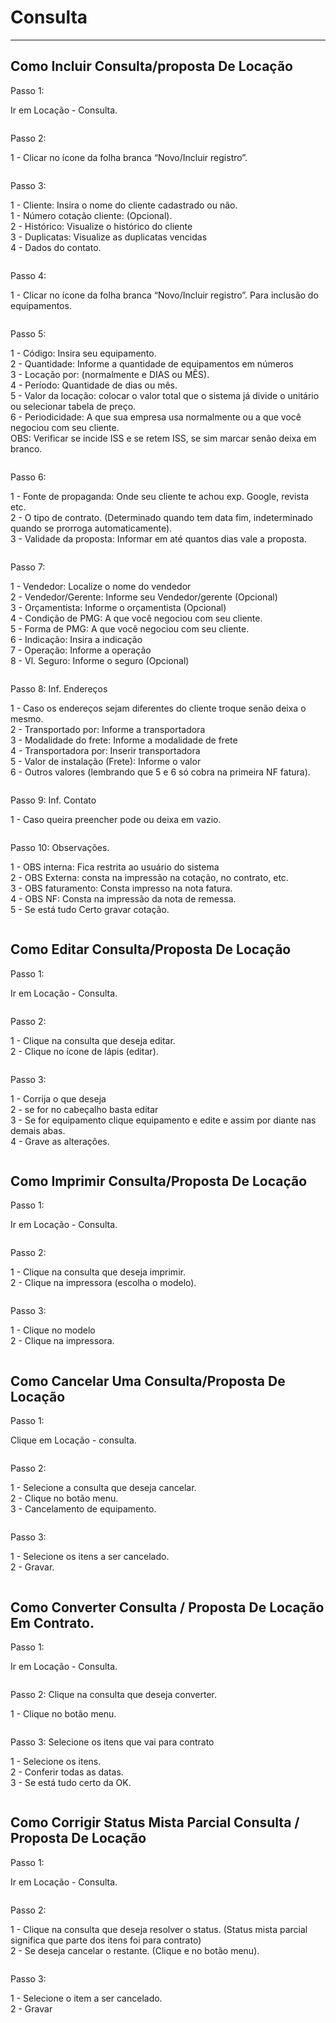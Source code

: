 # Consulta

***

## Como Incluir Consulta/proposta De Locação

Passo 1:

Ir em Locação - Consulta.

<figure><img src="../../.gitbook/assets/image (41) (1).png" alt=""><figcaption></figcaption></figure>

Passo 2:

1 - Clicar no ícone da folha branca “Novo/Incluir registro”.

<figure><img src="../../.gitbook/assets/image (1) (1) (1) (1) (1) (1) (1) (1) (1) (1) (1) (1) (1) (1) (1).png" alt=""><figcaption></figcaption></figure>

Passo 3:

1 - Cliente: Insira o nome do cliente cadastrado ou não.\
1 - Número cotação cliente: (Opcional).\
2 - Histórico: Visualize o histórico do cliente\
3 - Duplicatas: Visualize as duplicatas vencidas\
4 - Dados do contato.

<figure><img src="../../.gitbook/assets/image (2) (1) (1) (1) (1) (1) (1) (1) (1) (1) (1) (1) (1) (1) (1).png" alt=""><figcaption></figcaption></figure>

Passo 4:

1 - Clicar no ícone da folha branca “Novo/Incluir registro”. Para inclusão do equipamentos.

<figure><img src="../../.gitbook/assets/image (373).png" alt=""><figcaption></figcaption></figure>

Passo 5:

1 - Código: Insira seu equipamento.\
2 - Quantidade: Informe a quantidade de equipamentos em números\
3 - Locação por: (normalmente e DIAS ou MÊS).\
4 - Período: Quantidade de dias ou mês.\
5 - Valor da locação: colocar o valor total que o sistema já divide o unitário ou selecionar tabela de preço.\
6 - Periodicidade: A que sua empresa usa normalmente ou a que você negociou com seu cliente.\
OBS: Verificar se incide ISS e se retem ISS, se sim marcar senão deixa em branco.

<figure><img src="../../.gitbook/assets/image (374).png" alt=""><figcaption></figcaption></figure>

Passo 6:

1 - Fonte de propaganda: Onde seu cliente te achou exp. Google, revista etc.\
2 - O tipo de contrato. (Determinado quando tem data fim, indeterminado quando se prorroga automaticamente).\
3 - Validade da proposta: Informar em até quantos dias vale a proposta.

<figure><img src="../../.gitbook/assets/image (375).png" alt=""><figcaption></figcaption></figure>

Passo 7:

1 - Vendedor: Localize o nome do vendedor\
2 - Vendedor/Gerente: Informe seu Vendedor/gerente (Opcional)\
3 - Orçamentista: Informe o orçamentista (Opcional)\
4 - Condição de PMG: A que você negociou com seu cliente.\
5 - Forma de PMG: A que você negociou com seu cliente.\
6 - Indicação: Insira a indicação\
7 - Operação: Informe a operação\
8 - Vl. Seguro: Informe o seguro (Opcional)

<figure><img src="../../.gitbook/assets/image (376).png" alt=""><figcaption></figcaption></figure>

Passo 8: Inf. Endereços

1 - Caso os endereços sejam diferentes do cliente troque senão deixa o mesmo.\
2 - Transportado por: Informe a transportadora\
3 - Modalidade do frete: Informe a modalidade de frete\
4 - Transportadora por: Inserir transportadora\
5 - Valor de instalação (Frete): Informe o valor\
6 - Outros valores (lembrando que 5 e 6 só cobra na primeira NF fatura).

<figure><img src="../../.gitbook/assets/image (377).png" alt=""><figcaption></figcaption></figure>

Passo 9: Inf. Contato

1 - Caso queira preencher pode ou deixa em vazio.

<figure><img src="../../.gitbook/assets/image (378).png" alt=""><figcaption></figcaption></figure>

Passo 10: Observações.

1 - OBS interna: Fica restrita ao usuário do sistema\
2 - OBS Externa: consta na impressão na cotação, no contrato, etc.\
3 - OBS faturamento: Consta impresso na nota fatura.\
4 - OBS NF: Consta na impressão da nota de remessa.\
5 - Se está tudo Certo gravar cotação.

<figure><img src="../../.gitbook/assets/image (379).png" alt=""><figcaption></figcaption></figure>

## Como Editar Consulta/Proposta De Locação

Passo 1:

Ir em Locação - Consulta.

<figure><img src="../../.gitbook/assets/image (380).png" alt=""><figcaption></figcaption></figure>

Passo 2:

1 - Clique na consulta que deseja editar.\
2 - Clique no ícone de lápis (editar).

<figure><img src="../../.gitbook/assets/image (381).png" alt=""><figcaption></figcaption></figure>



Passo 3:

1 - Corrija o que deseja\
2 - se for no cabeçalho basta editar\
3 - Se for equipamento clique equipamento e edite e assim por diante nas demais abas.\
4 - Grave as alterações.

<figure><img src="../../.gitbook/assets/image (382).png" alt=""><figcaption></figcaption></figure>

## Como Imprimir Consulta/Proposta De Locação

Passo 1:

Ir em Locação - Consulta.

<figure><img src="../../.gitbook/assets/image (383).png" alt=""><figcaption></figcaption></figure>

Passo 2:

1 - Clique na consulta que deseja imprimir.\
2 - Clique na impressora (escolha o modelo).

<figure><img src="../../.gitbook/assets/image (384).png" alt=""><figcaption></figcaption></figure>

Passo 3:

1 - Clique no modelo\
2 - Clique na impressora.

<figure><img src="../../.gitbook/assets/image (385).png" alt=""><figcaption></figcaption></figure>

## Como Cancelar Uma Consulta/Proposta De Locação

Passo 1:

Clique em Locação - consulta.

<figure><img src="../../.gitbook/assets/image (386).png" alt=""><figcaption></figcaption></figure>

Passo 2:

1 - Selecione a consulta que deseja cancelar.\
2 - Clique no botão menu.\
3 - Cancelamento de equipamento.

<figure><img src="../../.gitbook/assets/image (387).png" alt=""><figcaption></figcaption></figure>

Passo 3:

1 - Selecione os itens a ser cancelado.\
2 - Gravar.

<figure><img src="../../.gitbook/assets/image (388).png" alt=""><figcaption></figcaption></figure>

## Como Converter Consulta / Proposta De Locação Em Contrato.

Passo 1:

Ir em Locação - Consulta.

<figure><img src="../../.gitbook/assets/image (389).png" alt=""><figcaption></figcaption></figure>

Passo 2: Clique na consulta que deseja converter.

1 - Clique no botão menu.

<figure><img src="../../.gitbook/assets/image (390).png" alt=""><figcaption></figcaption></figure>

Passo 3: Selecione os itens que vai para contrato

1 - Selecione os itens.\
2 - Conferir todas as datas.\
3 - Se está tudo certo da OK.

<figure><img src="../../.gitbook/assets/image (391).png" alt=""><figcaption></figcaption></figure>

## Como Corrigir Status Mista Parcial Consulta / Proposta De Locação

Passo 1:

Ir em Locação - Consulta.

<figure><img src="../../.gitbook/assets/image (392).png" alt=""><figcaption></figcaption></figure>

Passo 2:

1 - Clique na consulta que deseja resolver o status. (Status mista parcial significa que parte dos itens foi para contrato)\
2 - Se deseja cancelar o restante. (Clique e no botão menu).

<figure><img src="../../.gitbook/assets/image (393).png" alt=""><figcaption></figcaption></figure>

Passo 3:

1 - Selecione o item a ser cancelado.\
2 - Gravar

<figure><img src="../../.gitbook/assets/image (394).png" alt=""><figcaption></figcaption></figure>
